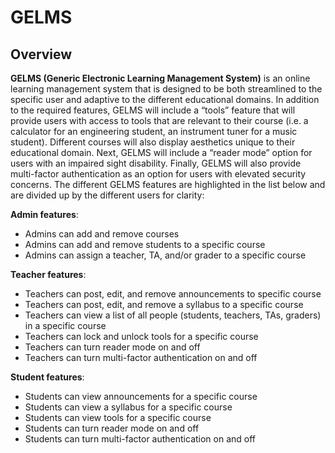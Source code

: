 # GELMS
## Overview
**GELMS (Generic Electronic Learning Management System)** is an online learning management system
that is designed to be both streamlined to the specific user and adaptive to the different educational
domains. In addition to the required features, GELMS will include a “tools” feature that will provide
users with access to tools that are relevant to their course (i.e. a calculator for an engineering student, an
instrument tuner for a music student). Different courses will also display aesthetics unique to their
educational domain. Next, GELMS will include a “reader mode” option for users with an impaired sight
disability. Finally, GELMS will also provide multi-factor authentication as an option for users with
elevated security concerns. The different GELMS features are highlighted in the list below and are
divided up by the different users for clarity:

**Admin features**:
- Admins can add and remove courses
- Admins can add and remove students to a specific course
- Admins can assign a teacher, TA, and/or grader to a specific course

**Teacher features**:
- Teachers can post, edit, and remove announcements to specific course
- Teachers can post, edit, and remove a syllabus to a specific course
- Teachers can view a list of all people (students, teachers, TAs, graders) in a specific course
- Teachers can lock and unlock tools for a specific course
- Teachers can turn reader mode on and off
- Teachers can turn multi-factor authentication on and off

**Student features**:
- Students can view announcements for a specific course
- Students can view a syllabus for a specific course
- Students can view tools for a specific course
- Students can turn reader mode on and off
- Students can turn multi-factor authentication on and off
